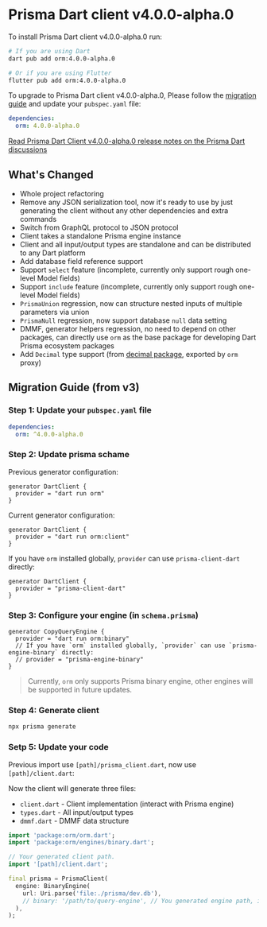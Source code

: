 # Prisma Dart client v4.0.0-alpha.0

To install Prisma Dart client v4.0.0-alpha.0 run:

```sh
# If you are using Dart
dart pub add orm:4.0.0-alpha.0

# Or if you are using Flutter
flutter pub add orm:4.0.0-alpha.0
```

To upgrade to Prisma Dart client v4.0.0-alpha.0, Please follow the [migration guide](#migration-guide-from-v3) and update your `pubspec.yaml` file:

```yaml
dependencies:
  orm: 4.0.0-alpha.0
```

[Read Prisma Dart Client v4.0.0-alpha.0 release notes on the Prisma Dart discussions](https://github.com/medz/prisma-dart/discussions/{id})

## What's Changed

- Whole project refactoring
- Remove any JSON serialization tool, now it's ready to use by just generating the client without any other dependencies and extra commands
- Switch from GraphQL protocol to JSON protocol
- Client takes a standalone Prisma engine instance
- Client and all input/output types are standalone and can be distributed to any Dart platform
- Add database field reference support
- Support `select` feature (incomplete, currently only support rough one-level Model fields)
- Support `include` feature (incomplete, currently only support rough one-level Model fields)
- `PrismaUnion` regression, now can structure nested inputs of multiple parameters via union
- `PrismaNull` regression, now support database `null` data setting
- DMMF, generator helpers regression, no need to depend on other packages, can directly use `orm` as the base package for developing Dart Prisma ecosystem packages
- Add `Decimal` type support (from [decimal package](https://pub.dev/package/decimal), exported by `orm` proxy)

## Migration Guide (from v3)

### Step 1: Update your `pubspec.yaml` file

```yaml
dependencies:
  orm: ^4.0.0-alpha.0
```

### Step 2: Update prisma schame

Previous generator configuration:

```prisma
generator DartClient {
  provider = "dart run orm"
}
```

Current generator configuration:

```prisma
generator DartClient {
  provider = "dart run orm:client"
}
```

If you have `orm` installed globally, `provider` can use `prisma-client-dart` directly:

```prisma
generator DartClient {
  provider = "prisma-client-dart"
}
```

### Step 3: Configure your engine (in `schema.prisma`)

```prisma
generator CopyQueryEngine {
  provider = "dart run orm:binary"
  // If you have `orm` installed globally, `provider` can use `prisma-engine-binary` directly:
  // provider = "prisma-engine-binary"
}
```

> Currently, `orm` only supports Prisma binary engine, other engines will be supported in future updates.

### Step 4: Generate client

```sh
npx prisma generate
```

### Setp 5: Update your code

Previous import use `[path]/prisma_client.dart`, now use `[path]/client.dart`:

Now the client will generate three files:

- `client.dart` - Client implementation (interact with Prisma engine)
- `types.dart` - All input/output types
- `dmmf.dart` - DMMF data structure

```dart
import 'package:orm/orm.dart';
import 'package:orm/engines/binary.dart';

// Your generated client path.
import '[path]/client.dart';

final prisma = PrismaClient(
  engine: BinaryEngine(
    url: Uri.parse('file:./prisma/dev.db'),
    // binary: '/path/to/query-engine', // You generated engine path, if not set, will search in current directory.
  ),
);
```

